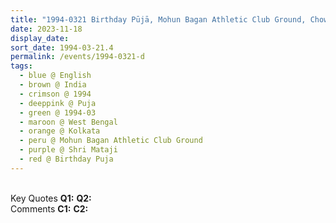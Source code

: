 ```yaml
---
title: "1994-0321 Birthday Pūjā, Mohun Bagan Athletic Club Ground, Chowringhee, Kolkata, West Bengal, India"
date: 2023-11-18
display_date: 
sort_date: 1994-03-21.4
permalink: /events/1994-0321-d
tags:
  - blue @ English
  - brown @ India
  - crimson @ 1994
  - deeppink @ Puja
  - green @ 1994-03
  - maroon @ West Bengal
  - orange @ Kolkata
  - peru @ Mohun Bagan Athletic Club Ground
  - purple @ Shri Mataji
  - red @ Birthday Puja
---
```


<br>

<wave-list>
  <list-title color="DarkSeaGreen" width="55">Key Quotes</list-title>
  <list-item color="BlanchedAlmond" width="280"><b>Q1:</b> <i></i></list-item>
  <list-item color="Lavender" width="280"><b>Q2:</b> <i></i></list-item>
</wave-list>

<br>

<wave-list>
  <list-title color="DarkSeaGreen" width="55">Comments</list-title>
  <list-item color="BlanchedAlmond" width="280"><b>C1:</b> <i></i></list-item>
  <list-item color="Lavender" width="280"><b>C2:</b> <i></i></list-item>
</wave-list>